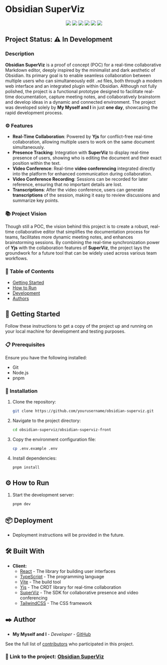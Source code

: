 # Obsidian SuperViz

<p align="center">
  <img src="https://img.shields.io/static/v1?label=React&message=library&color=blue&style=for-the-badge&logo=react"/>
  <img src="https://img.shields.io/static/v1?label=TypeScript&message=language&color=blue&style=for-the-badge&logo=typescript"/>
  <img src="https://img.shields.io/static/v1?label=Vite&message=build-tool&color=green&style=for-the-badge&logo=vite"/>
  <img src="https://img.shields.io/static/v1?label=Yjs&message=real-time%20collaboration&color=purple&style=for-the-badge&logo=none"/>
  <img src="https://img.shields.io/static/v1?label=SuperViz&message=collaboration&color=red&style=for-the-badge&logo=none"/>
  <img src="https://img.shields.io/static/v1?label=TailwindCSS&message=framework&color=indigo&style=for-the-badge&logo=tailwind-css"/>
</p>

## Project Status: ⚠️ In Development

### Description

**Obsidian SuperViz** is a proof of concept (POC) for a real-time collaborative Markdown editor, deeply inspired by the minimalist and dark aesthetic of Obsidian. Its primary goal is to enable seamless collaboration between multiple users who can simultaneously edit `.md` files, both through a modern web interface and an integrated plugin within Obsidian. Although not fully polished, the project is a functional prototype designed to facilitate real-time documentation, capture meeting notes, and collaboratively brainstorm and develop ideas in a dynamic and connected environment. The project was developed solely by **My Myself and I** in just **one day**, showcasing the rapid development process.

### ⚙️ Features

- **Real-Time Collaboration**: Powered by **Yjs** for conflict-free real-time collaboration, allowing multiple users to work on the same document simultaneously.
- **Presence Tracking**: Integration with **SuperViz** to display real-time presence of users, showing who is editing the document and their exact position within the text.
- **Video Conference**: Real-time **video conferencing** integrated directly into the platform for enhanced communication during collaboration.
- **Video Conference Recording**: Sessions can be recorded for later reference, ensuring that no important details are lost.
- **Transcriptions**: After the video conference, users can generate **transcriptions** of the session, making it easy to review discussions and summarize key points.

### 📚 Project Vision

Though still a POC, the vision behind this project is to create a robust, real-time collaborative editor that simplifies the documentation process for teams, facilitates more dynamic meeting notes, and enhances brainstorming sessions. By combining the real-time synchronization power of **Yjs** with the collaboration features of **SuperViz**, the project lays the groundwork for a future tool that can be widely used across various team workflows.

### 📝 Table of Contents

- [Getting Started](#getting-started)
- [How to Run](#how-to-run)
- [Development](#development)
- [Authors](#authors)

## 🚀 Getting Started

Follow these instructions to get a copy of the project up and running on your local machine for development and testing purposes.

### 📋 Prerequisites

Ensure you have the following installed:

- Git
- Node.js
- pnpm

### 🔧 Installation

1. Clone the repository:

   ```sh
   git clone https://github.com/yourusername/obsidian-superviz.git
   ```

2. Navigate to the project directory:

   ```sh
   cd obsidian-superviz/obsidian-superviz-front
   ```

3. Copy the environment configuration file:

   ```sh
   cp .env.example .env
   ```

4. Install dependencies:

   ```sh
   pnpm install
   ```

## ⚙️ How to Run

1. Start the development server:

   ```sh
   pnpm dev
   ```

## 📦 Deployment

- Deployment instructions will be provided in the future.

## 🛠️ Built With

- **Client:**
  - [React](https://reactjs.org/) - The library for building user interfaces
  - [TypeScript](https://www.typescriptlang.org/) - The programming language
  - [Vite](https://vitejs.dev/) - The build tool
  - [Yjs](https://yjs.dev/) - The CRDT library for real-time collaboration
  - [SuperViz](https://superviz.com/) - The SDK for collaborative presence and video conferencing
  - [TailwindCSS](https://tailwindcss.com/) - The CSS framework

## ✒️ Author

- **My Myself and I** - _Developer_ - [GitHub](https://github.com/henrique-leme)

See the full list of [contributors](https://github.com/yourusername/obsidian-superviz/contributors) who participated in this project.

### 🔗 Link to the project: [Obsidian SuperViz](https://obsidian-superviz.vercel.app/)

